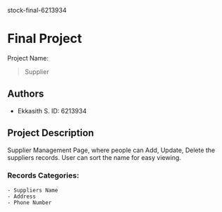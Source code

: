 stock-final-6213934
# Final Project

Project Name:
> Supplier

## Authors
* Ekkasith S. ID: 6213934

## Project Description

Supplier Management Page, where people can Add, Update, Delete the suppliers records. User can sort the name for easy viewing.
 
### Records Categories:
    - Suppliers Name
    - Address
    - Phone Number



